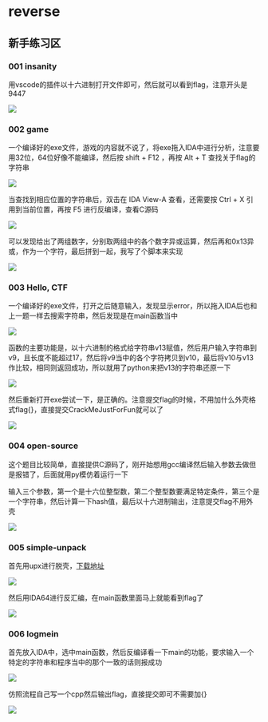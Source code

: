 # reverse


## 新手练习区

### 001 insanity

用vscode的插件以十六进制打开文件即可，然后就可以看到flag，注意开头是9447

![](reverse_new_001_1.png)


### 002 game

一个编译好的exe文件，游戏的内容就不说了，将exe拖入IDA中进行分析，注意要用32位，64位好像不能编译，然后按 shift + F12 ，再按 Alt + T 查找关于flag的字符串

![](reverse_new_002_1.png)

当查找到相应位置的字符串后，双击在 IDA View-A 查看，还需要按 Ctrl + X 引用到当前位置，再按 F5 进行反编译，查看C源码

![](reverse_new_002_2.png)

可以发现给出了两组数字，分别取两组中的各个数字异或运算，然后再和0x13异或，作为一个字符，最后拼到一起，我写了个脚本来实现

![](reverse_new_002_3.png)


### 003 Hello, CTF

一个编译好的exe文件，打开之后随意输入，发现显示error，所以拖入IDA后也和上一题一样去搜索字符串，然后发现是在main函数当中

![](reverse_new_003_1.png)

函数的主要功能是，以十六进制的格式给字符串v13赋值，然后用户输入字符串到v9，且长度不能超过17，然后将v9当中的各个字符拷贝到v10，最后将v10与v13作比较，相同则返回成功，所以就用了python来把v13的字符串还原一下

![](reverse_new_003_2.png)

然后重新打开exe尝试一下，是正确的。注意提交flag的时候，不用加什么外壳格式flag{}，直接提交CrackMeJustForFun就可以了

![](reverse_new_003_3.png)


### 004 open-source

这个题目比较简单，直接提供C源码了，刚开始想用gcc编译然后输入参数去做但是报错了，后面就用py模仿着运行一下

输入三个参数，第一个是十六位整型数，第二个整型数要满足特定条件，第三个是一个字符串，然后计算一下hash值，最后以十六进制输出，注意提交flag不用外壳

![](reverse_new_004_1.png)


### 005 simple-unpack

首先用upx进行脱壳，[下载地址](https://github.com/upx/upx/releases)

![](reverse_new_005_1.png)

然后用IDA64进行反汇编，在main函数里面马上就能看到flag了

![](reverse_new_005_2.png)


### 006 logmein

首先放入IDA中，选中main函数，然后反编译看一下main的功能，要求输入一个特定的字符串和程序当中的那个一致的话则报成功

![](reverse_new_006_1.png)

仿照流程自己写一个cpp然后输出flag，直接提交即可不需要加{}

![](reverse_new_006_2.png)






